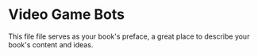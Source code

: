 Video ­Game Bots
=======

This file file serves as your book's preface, a great place to describe your book's content and ideas.

